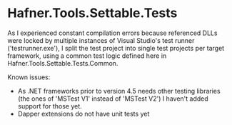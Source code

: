 # Hafner.Tools.Settable.Tests

As I experienced constant compilation errors because referenced DLLs were locked by multiple instances of Visual Studio's test runner ('testrunner.exe'), I split the test project into single test projects per target framework, using a common test logic defined here in Hafner.Tools.Settable.Tests.Common.

Known issues:
 - As .NET frameworks prior to version 4.5 needs other testing libraries (the ones of 'MSTest V1' instead of 'MSTest V2') I haven't added support for those yet.
 - Dapper extensions do not have unit tests yet